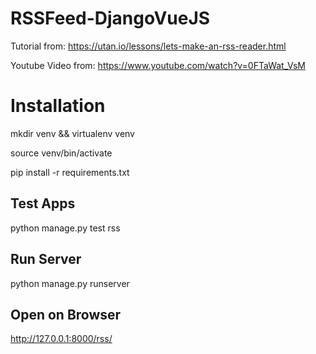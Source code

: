 # RSSFeed-DjangoVueJS

Tutorial from:
https://utan.io/lessons/lets-make-an-rss-reader.html

Youtube Video from:
https://www.youtube.com/watch?v=0FTaWat_VsM

# Installation
mkdir venv && virtualenv venv

source venv/bin/activate

pip install -r requirements.txt

## Test Apps
python manage.py test rss

## Run Server
python manage.py runserver

## Open on Browser
http://127.0.0.1:8000/rss/
